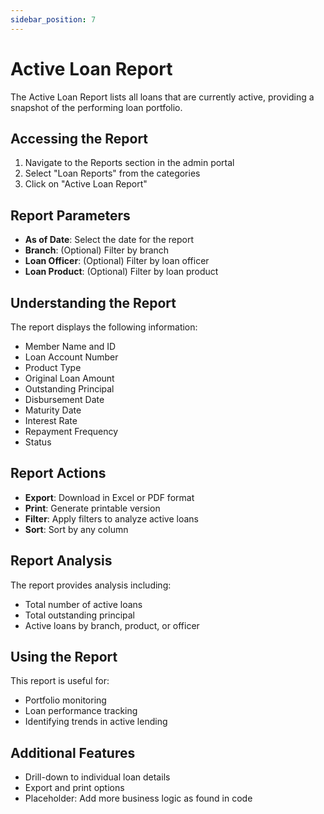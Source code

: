 ```yaml
---
sidebar_position: 7
---
```


# Active Loan Report

The Active Loan Report lists all loans that are currently active, providing a snapshot of the performing loan portfolio.

## Accessing the Report

1. Navigate to the Reports section in the admin portal
2. Select "Loan Reports" from the categories
3. Click on "Active Loan Report"

## Report Parameters

- **As of Date**: Select the date for the report
- **Branch**: (Optional) Filter by branch
- **Loan Officer**: (Optional) Filter by loan officer
- **Loan Product**: (Optional) Filter by loan product

## Understanding the Report

The report displays the following information:

- Member Name and ID
- Loan Account Number
- Product Type
- Original Loan Amount
- Outstanding Principal
- Disbursement Date
- Maturity Date
- Interest Rate
- Repayment Frequency
- Status

## Report Actions

- **Export**: Download in Excel or PDF format
- **Print**: Generate printable version
- **Filter**: Apply filters to analyze active loans
- **Sort**: Sort by any column

## Report Analysis

The report provides analysis including:
- Total number of active loans
- Total outstanding principal
- Active loans by branch, product, or officer

## Using the Report

This report is useful for:
- Portfolio monitoring
- Loan performance tracking
- Identifying trends in active lending

## Additional Features

- Drill-down to individual loan details
- Export and print options
- Placeholder: Add more business logic as found in code 